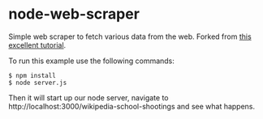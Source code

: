 node-web-scraper
================

Simple web scraper to fetch various data from the web.  Forked from [this excellent tutorial](https://scotch.io/tutorials/scraping-the-web-with-node-js).

To run this example use the following commands:

``` shell
$ npm install
$ node server.js
```

 Then it will start up our node server, navigate to http://localhost:3000/wikipedia-school-shootings and see what happens.
